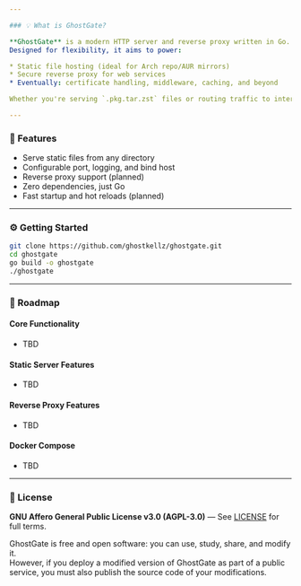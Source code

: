 ```yaml
---

### 💡 What is GhostGate?

**GhostGate** is a modern HTTP server and reverse proxy written in Go.
Designed for flexibility, it aims to power:

* Static file hosting (ideal for Arch repo/AUR mirrors)
* Secure reverse proxy for web services
* Eventually: certificate handling, middleware, caching, and beyond

Whether you're serving `.pkg.tar.zst` files or routing traffic to internal services, **GhostGate** is a reliable, lightweight entrypoint.

---
```


### 🚀 Features

* Serve static files from any directory
* Configurable port, logging, and bind host
* Reverse proxy support (planned)
* Zero dependencies, just Go
* Fast startup and hot reloads (planned)

---

### ⚙️ Getting Started

```bash
git clone https://github.com/ghostkellz/ghostgate.git
cd ghostgate
go build -o ghostgate
./ghostgate
```

---

### 📅 Roadmap

#### Core Functionality

* TBD

#### Static Server Features

* TBD

#### Reverse Proxy Features

* TBD

#### Docker Compose

* TBD

---

### 📝 License

**GNU Affero General Public License v3.0 (AGPL-3.0)** — See [LICENSE](LICENSE) for full terms.

GhostGate is free and open software: you can use, study, share, and modify it.  
However, if you deploy a modified version of GhostGate as part of a public service, you must also publish the source code of your modifications.
